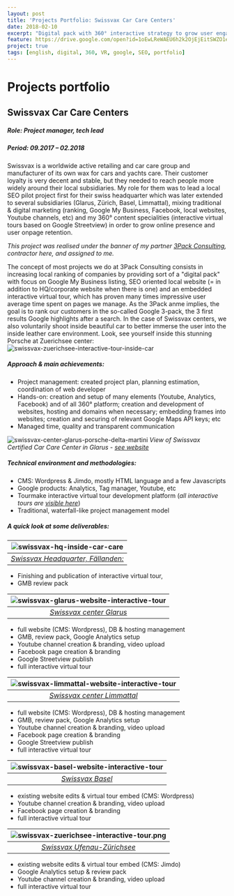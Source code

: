 ```yaml
---
layout: post
title: 'Projects Portfolio: Swissvax Car Care Centers'
date: 2018-02-10
excerpt: "Digital pack with 360° interactive strategy to grow user engagement"
feature: https://drive.google.com/open?id=1oEwLReWAEU6h2k2OjEjEitSWZO1eatuk
project: true
tags: [english, digital, 360, VR, google, SEO, portfolio]
---
```


# Projects portfolio
## Swissvax Car Care Centers
##### Role: Project manager, tech lead
##### Period: 09.2017 – 02.2018

Swissvax is a worldwide active retailing and car care group and manufacturer of its own wax for cars and yachts care. Their customer loyalty is very decent and stable, but they needed to reach people more widely around their local subsidiaries. My role for them was to lead a local SEO pilot project first for their swiss headquarter which was later extended to several subsidiaries (Glarus, Zürich, Basel, Limmattal), mixing traditional & digital marketing (ranking, Google My Business, Facebook, local websites, Youtube channels, etc) and my 360° content specialities (interactive virtual tours based on Google Streetview) in order to grow online presence and user onpage retention.   

_This project was realised under the banner of my partner [3Pack Consulting](https://www.3pack.ch/), contractor here, and assigned to me._

The concept of most projects we do at 3Pack Consulting consists in increasing local ranking of companies by providing sort of a "digital pack" with focus on Google My Business listing, SEO oriented local website (= in addition to HQ/corporate website when there is one) and an embedded interactive virtual tour, which has proven many times impressive user average time spent on pages we manage. As the 3Pack anme implies, the goal is to rank our customers in the so-called Google 3-pack, the 3 first results Google highlights after a search.
In the case of Swissvax centers, we also voluntarily shoot inside beautiful car to better immerse the user into the inside leather care environment. Look, see yourself inside this stunning Porsche at Zuerichsee center: 
![swissvax-zuerichsee-interactive-tour-inside-car](https://drive.google.com/open?id=1kbig4TjEKohJ9E1kcrBVMGEf-f0Yv67X)

##### Approach & main achievements:

- Project management: created project plan, planning estimation, coordination of web developer
- Hands-on: creation and setup of many elements (Youtube, Analytics, Facebook) and of all 360° platform; creation and development of websites, hosting and domains when necessary; embedding frames into websites; creation and securing of relevant Google Maps API keys; etc
- Managed time, quality and transparent communication

![swissvax-center-glarus-porsche-delta-martini](https://drive.google.com/open?id=1KQR9r9WaoDU455lBuT3ljmNgkUwYFBIt) 
*View of Swissvax Certified Car Care Center in Glarus - [see website](http://www.swissvax-certified-car-care-center-glarus.ch)*

##### Technical environment and methodologies:

- CMS: Wordpress & Jimdo, mostly HTML language and a few Javascripts
- Google products: Analytics, Tag manager, Youtube, etc
- Tourmake interactive virtual tour development platform (*all interactive tours are [visible here](http://3pack-consulting.tourmake.it/)*)
- Traditional, waterfall-like project management model

##### A quick look at some deliverables:

| ![swissvax-hq-inside-car-care](https://drive.google.com/open?id=1_uqXHpjJWTZlN9x_cfSEpUDq8fJnls9A) | 
|:--:| 
| *[Swissvax Headquarter, Fällanden:](https://www.swissvax.ch/flagship-car-care-center/index.php)* |

- Finishing and publication of interactive virtual tour,
- GMB review pack


| ![swissvax-glarus-website-interactive-tour](https://drive.google.com/open?id=1MYQIAoRlR8LYoj-8NMh6-hEoMC4m1MOz) | 
|:--:| 
| *[Swissvax center Glarus](http://www.swissvax-certified-car-care-center-glarus.ch/)* |

- full website (CMS: Wordpress), DB & hosting management
- GMB, review pack, Google Analytics setup
- Youtube channel creation & branding, video upload
- Facebook page creation & branding
- Google Streetview publish
- full interactive virtual tour

| ![swissvax-limmattal-website-interactive-tour](https://drive.google.com/open?id=1Jy4h8Teq-ZhlR1EPVwdwnkv7hM4GCWPe) | 
|:--:| 
| *[Swissvax center Limmattal](http://swissvax-certified-car-care-center-limmattal.ch/)* |

- full website (CMS: Wordpress), DB & hosting management
- GMB, review pack, Google Analytics setup
- Youtube channel creation & branding, video upload
- Facebook page creation & branding
- Google Streetview publish
- full interactive virtual tour

| ![swissvax-basel-website-interactive-tour](https://drive.google.com/open?id=1yhUkw77s5KiNqJJ1adTiGbg_T-JDqfhK) | 
|:--:| 
| *[Swissvax Basel](http://www.swissvax-basel.ch/)* |

- existing website edits & virtual tour embed (CMS: Wordpress)
- Youtube channel creation & branding, video upload
- Facebook page creation & branding
- full interactive virtual tour

| ![swissvax-zuerichsee-interactive-tour.png](https://postimg.cc/JHckVXt4) | 
|:--:| 
| *[Swissvax Ufenau-Zürichsee](https://www.swissvax-ufenau.ch/)* |

- existing website edits & virtual tour embed (CMS: Jimdo)
- Google Analytics setup & review pack
- Youtube channel creation & branding, video upload
- full interactive virtual tour



